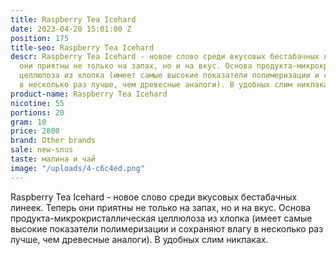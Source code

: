 ```yaml
---
title: Raspberry Tea Icehard
date: 2023-04-20 15:01:00 Z
position: 175
title-seo: Raspberry Tea Icehard
descr: Raspberry Tea Icehard - новое слово среди вкусовых бестабачных линеек. Теперь
  они приятны не только на запах, но и на вкус. Основа продукта-микрокристаллическая
  целлюлоза из хлопка (имеет самые высокие показатели полимеризации и сохраняют влагу
  в несколько раз лучше, чем древесные аналоги). В удобных слим никпаках.
product-name: Raspberry Tea Icehard
nicotine: 55
portions: 20
gram: 10
price: 2800
brand: Other brands
sale: new-snus
taste: малина и чай
image: "/uploads/4-c6c4ed.png"
---
```


Raspberry Tea Icehard - новое слово среди вкусовых бестабачных линеек. Теперь они приятны не только на запах, но и на вкус. Основа продукта-микрокристаллическая целлюлоза из хлопка (имеет самые высокие показатели полимеризации и сохраняют влагу в несколько раз лучше, чем древесные аналоги). В удобных слим никпаках.